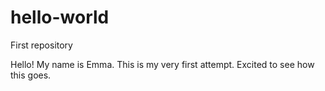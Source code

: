 # hello-world
First repository 

Hello! My name is Emma. 
This is my very first attempt. Excited to see how this goes. 
